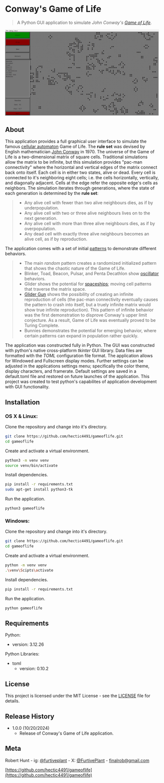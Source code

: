 # Conway's Game of Life
> A Python GUI application to simulate _John Conway's_ [_Game of Life_](https://en.wikipedia.org/wiki/Conway%27s_Game_of_Life).



![](gameoflife_example-1.jpg)


## About

  This application provides a full graphical user interface to simulate the famous [cellular automaton](https://en.wikipedia.org/wiki/Cellular_automaton) Game of Life. The **rule set** was devised by English mathematician [John Conway](https://en.wikipedia.org/wiki/John_Horton_Conway) in 1970. The universe of the Game of Life is a two-dimensional matrix of square cells. Traditional simulations allow the matrix to be infinite, but this simulation provides "pac-man connectivity" where the horizontal and vertical edges of the matrix connect back onto itself. Each cell is in either two states, alive or dead. Every cell is connected to it's neighboring eight cells; i.e. the cells horizontally, vertically, and diagonally adjacent. Cells at the edge refer the opposite edge's cells as neighbors. The simulation iterates through generations, where the state of each generation is determined by the **rule set**:
  
> * Any alive cell with fewer than two alive neighbours dies, as if by underpopulation.
> * Any alive cell with two or three alive neighbours lives on to the next generation.
> * Any alive cell with more than three alive neighbours dies, as if by overpopulation.
> * Any dead cell with exactly three alive neighbours becomes an alive cell, as if by reproduction.


  The application comes with a set of initial [patterns](https://en.wikipedia.org/wiki/Conway%27s_Game_of_Life#Examples_of_patterns) to demonstrate different behaviors. 

  
> * The main _random_ pattern creates a randomized initialized pattern that shows the chaotic nature of the Game of Life.
> * Blinker, Toad, Beacon, Pulsar, and Penta Decathlon show [oscillator](https://en.wikipedia.org/wiki/Oscillator_(cellular_automaton)) behaviors.
> * Glider shows the potential for [spaceships](https://en.wikipedia.org/wiki/Spaceship_(cellular_automaton)); moving cell patterns that traverse the matrix space.
> * [Glider Gun](https://en.wikipedia.org/wiki/Gun_(cellular_automaton)) shows the possibility of creating an infinite reproduction of cells (the pac-man connectivity eventually causes the pattern to crash into itself, but a truely infinite matrix would show true infinite reproduction). This pattern of infinite behavior was the first demonstration to disprove Conway's upper limit conjecture. As a result, Game of Life was eventually proved to be Turing Complete.
> * Bunnies demonstrates the potential for emerging behavior, where certain patterns can expand in population rather quickly.

The application was constructed fully in Python. The GUI was constructed with python's native cross-platform _tkinter_ GUI library. Data files are formatted with the _TOML_ configuration file format. The application allows for Windowed and Fullscreen display modes. Further settings can be adjusted in the applications settings menu; specifically the color theme, display characters, and framerate. Default settings are saved in a default.toml file and restored on future launches of the application. This project was created to test python's capabilites of application development with GUI functionality.


## Installation

### OS X & Linux:

Clone the repository and change into it's directory.
```sh
git clone https://github.com/hectic4491/gameoflife.git
cd gameoflife
```
Create and activate a virtual environment.
```sh
python3 -m venv venv
source venv/bin/activate
```
Install dependencies.
```sh
pip install -r requirements.txt
sudo apt-get install python3-tk
```
Run the application.
```sh
python3 gameoflife
```


### Windows:

Clone the repository and change into it's directory.
```sh
git clone https://github.com/hectic4491/gameoflife.git
cd gameoflife
```
Create and activate a virtual environment.
```sh
python -m venv venv
.\venv\Scipts\activate
```
Install dependencies.
```sh
pip install -r requirements.txt
```
Run the application.
```sh
python gameoflife
```

## Requirements
Python:
   * version: 3.12.26
    
Python Libraries:
* toml
   * version: 0.10.2


## License
This project is licensed under the MIT License - see the [LICENSE](https://opensource.org/license/mit) file for details.

## Release History

* 1.0.0 (10/20/2024)
   * Release of Conway's Game of Life application.

## Meta

Robert Hunt - ig: [@furtiveplant](https://www.instagram.com/furtiveplant/) - X: [@FurtivePlant](https://x.com/FurtivePlant) - finalrob@gmail.com

[https://github.com/hectic4491/gameoflife](https://github.com/hectic4491/gameoflife)
